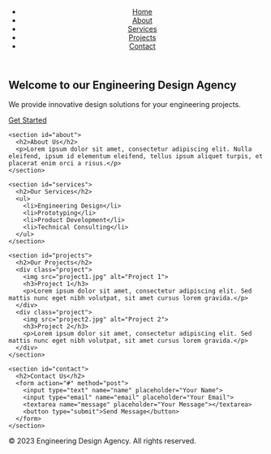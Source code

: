 <!DOCTYPE html>
<html lang="en">
<head>
  <meta charset="UTF-8">
  <meta name="viewport" content="width=device-width, initial-scale=1.0">
  <title>Engineering Design Agency</title>
  <link rel="stylesheet" href="styles.css"> <!-- External CSS file for styling -->
</head>
<body>
  <header>
    <nav>
      <ul>
        <li><a href="#">Home</a></li>
        <li><a href="#">About</a></li>
        <li><a href="#">Services</a></li>
        <li><a href="#">Projects</a></li>
        <li><a href="#">Contact</a></li>
      </ul>
    </nav>
  </header>
  
  <main>
    <section id="hero">
      <h1>Welcome to our Engineering Design Agency</h1>
      <p>We provide innovative design solutions for your engineering projects.</p>
      <a href="#" class="btn">Get Started</a>
    </section>
    
    <section id="about">
      <h2>About Us</h2>
      <p>Lorem ipsum dolor sit amet, consectetur adipiscing elit. Nulla eleifend, ipsum id elementum eleifend, tellus ipsum aliquet turpis, et placerat enim orci a risus.</p>
    </section>
    
    <section id="services">
      <h2>Our Services</h2>
      <ul>
        <li>Engineering Design</li>
        <li>Prototyping</li>
        <li>Product Development</li>
        <li>Technical Consulting</li>
      </ul>
    </section>
    
    <section id="projects">
      <h2>Our Projects</h2>
      <div class="project">
        <img src="project1.jpg" alt="Project 1">
        <h3>Project 1</h3>
        <p>Lorem ipsum dolor sit amet, consectetur adipiscing elit. Sed mattis nunc eget nibh volutpat, sit amet cursus lorem gravida.</p>
      </div>
      <div class="project">
        <img src="project2.jpg" alt="Project 2">
        <h3>Project 2</h3>
        <p>Lorem ipsum dolor sit amet, consectetur adipiscing elit. Sed mattis nunc eget nibh volutpat, sit amet cursus lorem gravida.</p>
      </div>
    </section>
    
    <section id="contact">
      <h2>Contact Us</h2>
      <form action="#" method="post">
        <input type="text" name="name" placeholder="Your Name">
        <input type="email" name="email" placeholder="Your Email">
        <textarea name="message" placeholder="Your Message"></textarea>
        <button type="submit">Send Message</button>
      </form>
    </section>
  </main>
  
  <footer>
    <p>&copy; 2023 Engineering Design Agency. All rights reserved.</p>
  </footer>
</body>
</html>
